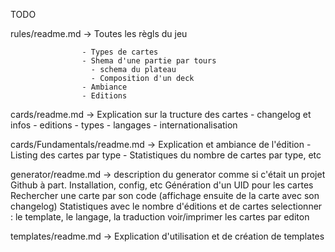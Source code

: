 TODO


rules/readme.md -> Toutes les règls du jeu

                    - Types de cartes
                    - Shema d'une partie par tours
                      - schema du plateau
                      - Composition d'un deck
                    - Ambiance
                    - Editions

cards/readme.md -> Explication sur la tructure des cartes
                   - changelog et infos
                   - editions
                   - types
                   - langages
                   - internationalisation


cards/Fundamentals/readme.md -> Explication et ambiance de l'édition
                                - Listing des cartes par type
                                - Statistiques du nombre de cartes par type, etc

generator/readme.md -> description du generator comme si c'était un projet Github à part. Installation, config, etc
                       Génération d'un UID pour les cartes
                       Rechercher une carte par son code (affichage ensuite de la carte avec son changelog)
                       Statistiques avec le nombre d'éditions et de cartes
                       selectionner : le template, le langage, la traduction
                          voir/imprimer les cartes par editon

templates/readme.md -> Explication d'utilisation et de création de templates

